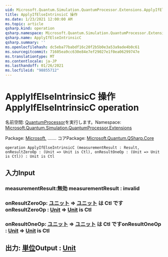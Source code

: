 ```yaml
---
uid: Microsoft.Quantum.Simulation.QuantumProcessor.Extensions.ApplyIfElseIntrinsicC
title: ApplyIfElseIntrinsicC 操作
ms.date: 1/23/2021 12:00:00 AM
ms.topic: article
qsharp.kind: operation
qsharp.namespace: Microsoft.Quantum.Simulation.QuantumProcessor.Extensions
qsharp.name: ApplyIfElseIntrinsicC
qsharp.summary: ''
ms.openlocfilehash: dc5eba77babdf16c20f2b5b0e3a53a9ade4b0c61
ms.sourcegitcommit: 71605ea9cc630e84e7ef29027e1f0ea06299747e
ms.translationtype: MT
ms.contentlocale: ja-JP
ms.lasthandoff: 01/26/2021
ms.locfileid: "98855712"
---
```

# <a name="applyifelseintrinsicc-operation"></a><span data-ttu-id="b6ebe-102">ApplyIfElseIntrinsicC 操作</span><span class="sxs-lookup"><span data-stu-id="b6ebe-102">ApplyIfElseIntrinsicC operation</span></span>

<span data-ttu-id="b6ebe-103">名前空間: [QuantumProcessor](xref:Microsoft.Quantum.Simulation.QuantumProcessor.Extensions)を実行します。</span><span class="sxs-lookup"><span data-stu-id="b6ebe-103">Namespace: [Microsoft.Quantum.Simulation.QuantumProcessor.Extensions](xref:Microsoft.Quantum.Simulation.QuantumProcessor.Extensions)</span></span>

<span data-ttu-id="b6ebe-104">Package: [Microsoft.](https://nuget.org/packages/Microsoft.Quantum.QSharp.Core) ....... コア</span><span class="sxs-lookup"><span data-stu-id="b6ebe-104">Package: [Microsoft.Quantum.QSharp.Core](https://nuget.org/packages/Microsoft.Quantum.QSharp.Core)</span></span>




```qsharp
operation ApplyIfElseIntrinsicC (measurementResult : Result, onResultZeroOp : (Unit => Unit is Ctl), onResultOneOp : (Unit => Unit is Ctl)) : Unit is Ctl
```


## <a name="input"></a><span data-ttu-id="b6ebe-105">入力</span><span class="sxs-lookup"><span data-stu-id="b6ebe-105">Input</span></span>

### <a name="measurementresult--__invalidresult__"></a><span data-ttu-id="b6ebe-106">measurementResult:__無効 <Result>__</span><span class="sxs-lookup"><span data-stu-id="b6ebe-106">measurementResult : __invalid<Result>__</span></span>




### <a name="onresultzeroop--unit--unit--is-ctl"></a><span data-ttu-id="b6ebe-107">onResultZeroOp: [ユニット](xref:microsoft.quantum.lang-ref.unit) => [ユニット](xref:microsoft.quantum.lang-ref.unit)  は Ctl です</span><span class="sxs-lookup"><span data-stu-id="b6ebe-107">onResultZeroOp : [Unit](xref:microsoft.quantum.lang-ref.unit) => [Unit](xref:microsoft.quantum.lang-ref.unit)  is Ctl</span></span>




### <a name="onresultoneop--unit--unit--is-ctl"></a><span data-ttu-id="b6ebe-108">onResultOneOp: [ユニット](xref:microsoft.quantum.lang-ref.unit) => [ユニット](xref:microsoft.quantum.lang-ref.unit)  は Ctl です</span><span class="sxs-lookup"><span data-stu-id="b6ebe-108">onResultOneOp : [Unit](xref:microsoft.quantum.lang-ref.unit) => [Unit](xref:microsoft.quantum.lang-ref.unit)  is Ctl</span></span>





## <a name="output--unit"></a><span data-ttu-id="b6ebe-109">出力: [単位](xref:microsoft.quantum.lang-ref.unit)</span><span class="sxs-lookup"><span data-stu-id="b6ebe-109">Output : [Unit](xref:microsoft.quantum.lang-ref.unit)</span></span>

